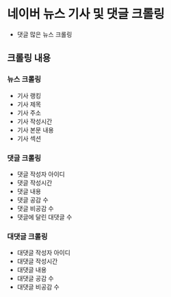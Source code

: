 # 네이버 뉴스 기사 및 댓글 크롤링
- 댓글 많은 뉴스 크롤링

## 크롤링 내용
### 뉴스 크롤링
- 기사 랭킹
- 기사 제목
- 기사 주소
- 기사 작성시간
- 기사 본문 내용
- 기사 섹션
### 댓글 크롤링
- 댓글 작성자 아이디
- 댓글 작성시간
- 댓글 내용
- 댓글 공감 수
- 댓글 비공감 수
- 댓글에 달린 대댓글 수
### 대댓글 크롤링
- 대댓글 작성자 아이디
- 대댓글 작성시간
- 대댓글 내용
- 대댓글 공감 수
- 대댓글 비공감 수
